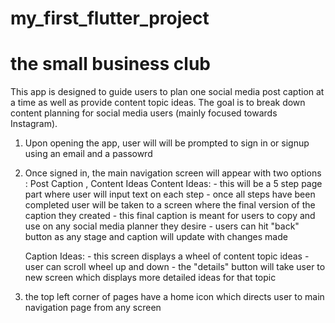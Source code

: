 # my_first_flutter_project
# the small business club 

This app is designed to guide users to plan one social media post caption at a time as well as provide content topic ideas. The goal is to break down content planning for social media users (mainly focused towards Instagram). 

1. Upon opening the app, user will will be prompted to sign in or signup using an email and a passowrd 
2. Once signed in, the main navigation screen will appear with two options : Post Caption , Content Ideas
      Content Ideas: 
        - this will be a 5 step page part where user will input text on each step 
        - once all steps have been completed user will be taken to a screen where the final version of the caption they created 
        - this final caption is meant for users to copy and use on any social media planner they desire 
        - users can hit "back" button as any stage and caption will update with changes made 
      
      Caption Ideas: 
        - this screen displays a wheel of content topic ideas 
        - user can scroll wheel up and down
        - the "details" button will take user to new screen which displays more detailed ideas for that topic 

3. the top left corner of pages have a home icon which directs user to main navigation page from any screen 
